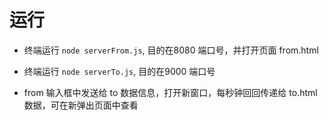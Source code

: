 # 运行
- 终端运行 `node serverFrom.js`, 目的在8080 端口号，并打开页面 from.html
- 终端运行 `node serverTo.js`, 目的在9000 端口号 

- from 输入框中发送给 to 数据信息，打开新窗口，每秒钟回回传递给 to.html 数据，可在新弹出页面中查看

